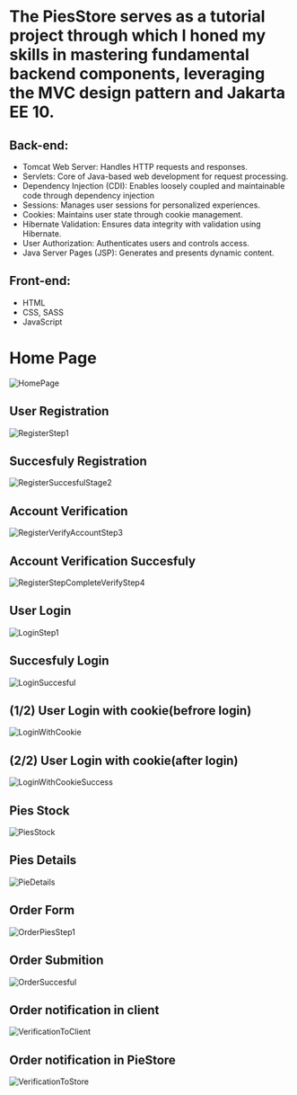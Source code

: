 <h1>The PiesStore serves as a tutorial project through which I honed my skills in mastering fundamental backend components, leveraging the MVC design pattern and Jakarta EE 10.</h1>
<h2>Back-end:</h2>
<ul>
  <li>Tomcat Web Server: Handles HTTP requests and responses.</li>
  <li>Servlets: Core of Java-based web development for request processing.</li>
  <li>Dependency Injection (CDI): Enables loosely coupled and maintainable code through dependency injection</li>
  <li>Sessions: Manages user sessions for personalized experiences.</li>
  <li>Cookies: Maintains user state through cookie management.</li>
  <li>Hibernate Validation: Ensures data integrity with validation using Hibernate.</li>
  <li>User Authorization: Authenticates users and controls access.</li>
  <li>Java Server Pages (JSP): Generates and presents dynamic content.</li>
</ul>
<h2>Front-end:</h2>
<ul>
  <li>HTML</li>
  <li>CSS, SASS</li>
  <li>JavaScript</li>
</ul>
<h1>Home Page</h1>

![HomePage](https://github.com/Nikos-Michelis/PieStore/assets/92666389/1dd4abd2-695d-487c-8f9d-a6762ab6d115)
<h2>User Registration</h2> 

![RegisterStep1](https://github.com/Nikos-Michelis/PieStore/assets/92666389/5a9d3e1e-70d1-4f0f-a65d-2a02dedd94af)
<h2>Succesfuly Registration</h2>

![RegisterSuccesfulStage2](https://github.com/Nikos-Michelis/PieStore/assets/92666389/a93356ba-2adb-4dff-93cf-de9394ce5275)
<h2>Account Verification</h2>

![RegisterVerifyAccountStep3](https://github.com/Nikos-Michelis/PieStore/assets/92666389/2d51f424-2d52-4ed5-872d-a303aeb9e8a4)

<h2>Account Verification Succesfuly</h2>

![RegisterStepCompleteVerifyStep4](https://github.com/Nikos-Michelis/PieStore/assets/92666389/ba666bd7-2d13-4ca9-9f07-6a3d6becff7d)

<h2>User Login</h2>

![LoginStep1](https://github.com/Nikos-Michelis/PieStore/assets/92666389/099cf44e-19d8-4ccc-981e-dec87b898a7e)

<h2>Succesfuly Login</h2>

![LoginSuccesful](https://github.com/Nikos-Michelis/PieStore/assets/92666389/557c9c64-fe38-40ab-9836-f86f342838da)

<h2>(1/2) User Login with cookie(befrore login)</h2>

![LoginWithCookie](https://github.com/Nikos-Michelis/PieStore/assets/92666389/1a198c0a-18f0-4903-a115-d9171a5dd46b)

<h2>(2/2) User Login with cookie(after login)</h2>

![LoginWithCookieSuccess](https://github.com/Nikos-Michelis/PieStore/assets/92666389/525050eb-a0d3-4121-9d4e-118770c9c969)

<h2>Pies Stock</h2>

![PiesStock](https://github.com/Nikos-Michelis/PieStore/assets/92666389/0b7f6c61-821f-4dc3-9363-3fdda769db14)

<h2>Pies Details</h2>

![PieDetails](https://github.com/Nikos-Michelis/PieStore/assets/92666389/04f808c8-4662-4bd7-bffe-91b572d660ea)

<h2>Order Form</h2>

![OrderPiesStep1](https://github.com/Nikos-Michelis/PieStore/assets/92666389/6c67858c-6a42-47a3-9b07-8b708e382577)

<h2>Order Submition</h2>

![OrderSuccesful](https://github.com/Nikos-Michelis/PieStore/assets/92666389/1c7522c9-b642-40e6-b7ff-e81cca63401d)

<h2>Order notification in client</h2>

![VerificationToClient](https://github.com/Nikos-Michelis/PieStore/assets/92666389/d4c92fde-1d3d-4f84-bbe5-56e89ae100b7)

<h2>Order notification in PieStore</h2>

![VerificationToStore](https://github.com/Nikos-Michelis/PieStore/assets/92666389/06a0c720-36d9-49e4-bc96-1083cc77be09)

